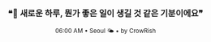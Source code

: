 <div align="center">

<br>

<h3>❝🌱 새로운 하루, 뭔가 좋은 일이 생길 것 같은 기분이에요❞</h3>

<sub>06:00 AM • Seoul 🌤️ • by CrowRish</sub>

<br>

</div>